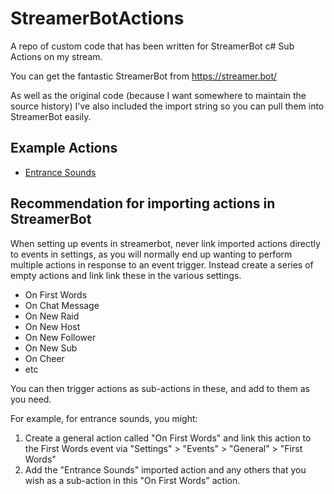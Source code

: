 # StreamerBotActions
A repo of custom code that has been written for StreamerBot c# Sub Actions on my stream.

You can get the fantastic StreamerBot from https://streamer.bot/

As well as the original code (because I want somewhere to maintain the source history) I've also included the import string so you can pull them into StreamerBot easily.

## Example Actions
- [Entrance Sounds](EntranceSounds)

## Recommendation for importing actions in StreamerBot
When setting up events in streamerbot, never link imported actions directly to events in settings, as you will normally end up wanting to perform multiple actions in response to an event trigger. Instead create a series of empty actions and link link these in the various settings.

- On First Words
- On Chat Message
- On New Raid
- On New Host
- On New Follower
- On New Sub
- On Cheer
- etc

You can then trigger actions as sub-actions in these, and add to them as you need.

For example, for entrance sounds, you might:

1. Create a general action called "On First Words" and link this action to the First Words event via "Settings" > "Events" > "General" > "First Words"
2. Add the "Entrance Sounds" imported action and any others that you wish as a sub-action in this "On First Words" action.


